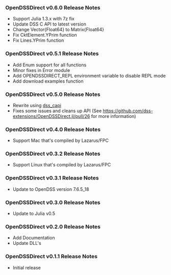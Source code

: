 ### OpenDSSDirect v0.6.0 Release Notes

- Support Julia 1.3.x with 7z fix
- Update DSS C API to latest version
- Change Vector{Float64} to Matrix{Float64}
- Fix CktElement.YPrim function
- Fix Lines.YPrim function

### OpenDSSDirect v0.5.1 Release Notes

- Add Enum support for all functions
- Minor fixes in Error module
- Add OPENDSSDIRECT_REPL environment variable to disable REPL mode
- Add download examples function

### OpenDSSDirect v0.5.0 Release Notes

- Rewrite using [dss_capi](https://github.com/PMeira/dss_capi)
- Fixes some issues and cleans up API (See https://github.com/dss-extensions/OpenDSSDirect.jl/pull/26 for more information)

### OpenDSSDirect v0.4.0 Release Notes

- Support Mac that's compiled by Lazarus/FPC

### OpenDSSDirect v0.3.2 Release Notes

- Support Linux that's compiled by Lazarus/FPC

### OpenDSSDirect v0.3.1 Release Notes

- Update to OpenDSS version 7.6.5_18

### OpenDSSDirect v0.3.0 Release Notes

- Update to Julia v0.5

### OpenDSSDirect v0.2.0 Release Notes

- Add Documentation
- Update DLL's

### OpenDSSDirect v0.1.1 Release Notes

- Initial release

